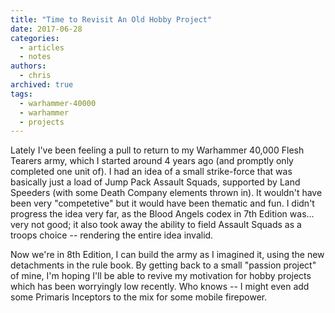 ```yaml
---
title: "Time to Revisit An Old Hobby Project"
date: 2017-06-28
categories:
  - articles
  - notes
authors:
  - chris
archived: true
tags:
  - warhammer-40000
  - warhammer
  - projects
---
```


Lately I've been feeling a pull to return to my Warhammer 40,000 Flesh Tearers army, which I started around 4 years ago (and promptly only completed one unit of). I had an idea of a small strike-force that was basically just a load of Jump Pack Assault Squads, supported by Land Speeders (with some Death Company elements thrown in). It wouldn't have been very "competetive" but it would have been thematic and fun. I didn't progress the idea very far, as the Blood Angels codex in 7th Edition was… very not good; it also took away the ability to field Assault Squads as a troops choice -- rendering the entire idea invalid.

Now we're in 8th Edition, I can build the army as I imagined it, using the new detachments in the rule book. By getting back to a small "passion project" of mine, I'm hoping I'll be able to revive my motivation for hobby projects which has been worryingly low recently. Who knows -- I might even add some Primaris Inceptors to the mix for some mobile firepower.
